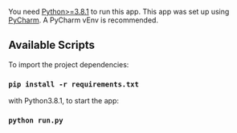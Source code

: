 You need [Python>=3.8.1](https://www.python.org/downloads/) to run this app.
This app was set up using [PyCharm](https://www.jetbrains.com/es-es/pycharm/download/download-thanks.html?platform=windows&code=PCC). A PyCharm vEnv is recommended.

## Available Scripts

To import the project dependencies:

### `pip install -r requirements.txt`

with Python3.8.1, to start the app:

### `python run.py`
